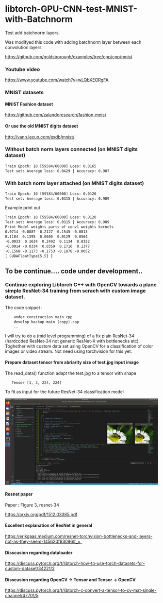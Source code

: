 # libtorch-GPU-CNN-test-MNIST-with-Batchnorm
Test add batchnorm layers.

Was modifyed this code with adding batchnorm layer between each convolution layers

https://github.com/goldsborough/examples/tree/cpp/cpp/mnist

### Youtube video
https://www.youtube.com/watch?v=wLQbXEORgFA

### MNIST datasets

#### MNIST Fashion dataset

https://github.com/zalandoresearch/fashion-mnist

#### Or use the old MNIST digits dataset

http://yann.lecun.com/exdb/mnist/

### Without batch norm layers connected (on MNIST digits dataset)

    Train Epoch: 10 [59584/60000] Loss: 0.0165
    Test set: Average loss: 0.0429 | Accuracy: 0.987

### With batch norm layer attached (on MNIST digits dataset)

    Train Epoch: 10 [59584/60000] Loss: 0.0120
    Test set: Average loss: 0.0315 | Accuracy: 0.989



Example print out

    Train Epoch: 10 [59584/60000] Loss: 0.0120
    Test set: Average loss: 0.0315 | Accuracy: 0.989
    Print Model weights parts of conv1 weights kernels
    0.0714 -0.0887 -0.2127 -0.1545 -0.0813
    0.1184  0.1395  0.0606  0.0129  0.0564
    -0.0033  0.1634  0.2492  0.1134  0.0322
    -0.0914 -0.0334  0.0359  0.1716  0.1377
    -0.1568 -0.1173 -0.1753 -0.1878 -0.0052
    [ CUDAFloatType{5,5} ]

## To be continue.... code under development..
### Continue exploring Libtorch C++ with OpenCV towards a plane simple ResNet-34 training from scrach with custom image dataset.

The code snippet :

        under construction main.cpp
        develop backup main (copy).cpp
        ..

I will try to do a (mid level programming) of a fix plain ResNet-34 (hardcoded ResNet-34 not generic ResNet-X with bottlenecks etc).
Toghether with custom data set using OpenCV for a classification of color images or video stream. Not need using torchvision for this yet.

#### Prepare dataset tensor from abriarity size of test.jpg input image

The read_data() function adapt the test.jpg to a tensor with shape 

       Tensor [1, 3, 224, 224]
        
To fit as input for the future ResNet-34 classification model

![](Prepare_1_3_224_224_tensor_from_test_jpg.png)

#### Resnet paper

Paper :
Figure 3, resnet-34

https://arxiv.org/pdf/1512.03385.pdf

#### Excellent explanation of ResNet in general

https://erikgaas.medium.com/resnet-torchvision-bottlenecks-and-layers-not-as-they-seem-145620f93096#_=_

#### Disscusion regarding dataloader

https://discuss.pytorch.org/t/libtorch-how-to-use-torch-datasets-for-custom-dataset/34221/2

#### Disscusion regarding OpenCV -> Tensor and Tensor -> OpenCV

https://discuss.pytorch.org/t/libtorch-c-convert-a-tensor-to-cv-mat-single-channel/47701/5

